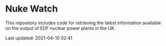 # Nuke Watch

This repository includes code for retrieving the latest information available on the output of EDF nuclear power plants in the UK.

Last updated: 2021-04-10 02:41